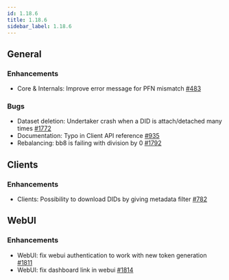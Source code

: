 ```yaml
---
id: 1.18.6
title: 1.18.6
sidebar_label: 1.18.6
---
```


## General

### Enhancements

-   Core & Internals: Improve error message for PFN mismatch
    [\#483](https://github.com/rucio/rucio/issues/483)

### Bugs

-   Dataset deletion: Undertaker crash when a DID is attach/detached
    many times [\#1772](https://github.com/rucio/rucio/issues/1772)
-   Documentation: Typo in Client API reference
    [\#935](https://github.com/rucio/rucio/issues/935)
-   Rebalancing: bb8 is failing with division by 0
    [\#1792](https://github.com/rucio/rucio/issues/1792)

## Clients

### Enhancements

-   Clients: Possibility to download DIDs by giving metadata filter
    [\#782](https://github.com/rucio/rucio/issues/782)

## WebUI

### Enhancements

-   WebUI: fix webui authentication to work with new token generation
    [\#1811](https://github.com/rucio/rucio/issues/1811)
-   WebUI: fix dashboard link in webui
    [\#1814](https://github.com/rucio/rucio/issues/1814)
